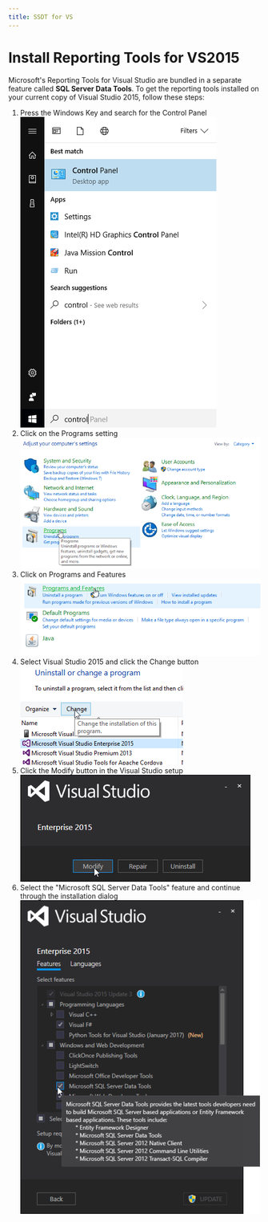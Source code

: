 ```yaml
---
title: SSDT for VS
---
```

# Install Reporting Tools for VS2015

Microsoft's Reporting Tools for Visual Studio are bundled in a separate feature called **SQL Server Data Tools**. To get the reporting tools installed on your current copy of Visual Studio 2015, follow these steps:

1. Press the Windows Key and search for the Control Panel <br /> ![Find Control Panel](1-FindControlPanel.png)
2. Click on the Programs setting <br /> ![Control Panel Programs](2-Programs.png)
3. Click on Programs and Features <br /> ![Programs and Features](3-ProgramsAndFeatures.png)
4. Select Visual Studio 2015 and click the Change button <br /> ![Change VS2015](4-ChangeVS2015.png)
5. Click the Modify button in the Visual Studio setup <br /> ![Modify](5-Modify.png)
6. Select the "Microsoft SQL Server Data Tools" feature and continue through the installation dialog <br /> ![Select SSDT](6-SelectSSDT.png)
